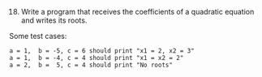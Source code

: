 018. Write a program that receives the coefficients of a quadratic equation and writes its roots.

Some test cases:
```
a = 1,  b = -5, c = 6 should print "x1 = 2, x2 = 3"
a = 1,  b = -4, c = 4 should print "x1 = x2 = 2"
a = 2,  b =  5, c = 4 should print "No roots"
```
